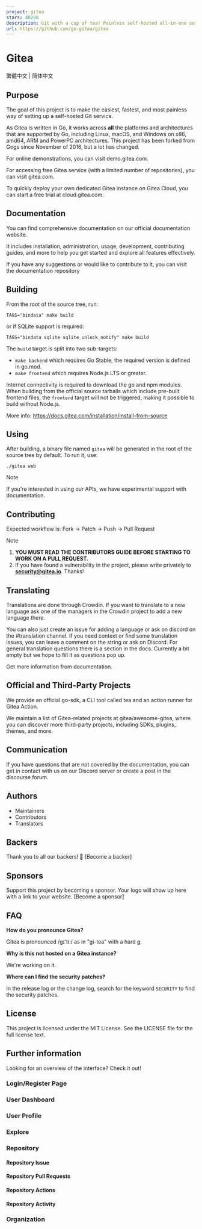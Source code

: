```yaml
---
project: gitea
stars: 48290
description: Git with a cup of tea! Painless self-hosted all-in-one software development service, including Git hosting, code review, team collaboration, package registry and CI/CD
url: https://github.com/go-gitea/gitea
---
```


Gitea
=====

繁體中文 | 简体中文

Purpose
-------

The goal of this project is to make the easiest, fastest, and most painless way of setting up a self-hosted Git service.

As Gitea is written in Go, it works across **all** the platforms and architectures that are supported by Go, including Linux, macOS, and Windows on x86, amd64, ARM and PowerPC architectures. This project has been forked from Gogs since November of 2016, but a lot has changed.

For online demonstrations, you can visit demo.gitea.com.

For accessing free Gitea service (with a limited number of repositories), you can visit gitea.com.

To quickly deploy your own dedicated Gitea instance on Gitea Cloud, you can start a free trial at cloud.gitea.com.

Documentation
-------------

You can find comprehensive documentation on our official documentation website.

It includes installation, administration, usage, development, contributing guides, and more to help you get started and explore all features effectively.

If you have any suggestions or would like to contribute to it, you can visit the documentation repository

Building
--------

From the root of the source tree, run:

```
TAGS="bindata" make build
```

or if SQLite support is required:

```
TAGS="bindata sqlite sqlite_unlock_notify" make build
```

The `build` target is split into two sub-targets:

-   `make backend` which requires Go Stable, the required version is defined in go.mod.
-   `make frontend` which requires Node.js LTS or greater.

Internet connectivity is required to download the go and npm modules. When building from the official source tarballs which include pre-built frontend files, the `frontend` target will not be triggered, making it possible to build without Node.js.

More info: https://docs.gitea.com/installation/install-from-source

Using
-----

After building, a binary file named `gitea` will be generated in the root of the source tree by default. To run it, use:

```
./gitea web
```

Note

If you're interested in using our APIs, we have experimental support with documentation.

Contributing
------------

Expected workflow is: Fork -> Patch -> Push -> Pull Request

Note

1.  **YOU MUST READ THE CONTRIBUTORS GUIDE BEFORE STARTING TO WORK ON A PULL REQUEST.**
2.  If you have found a vulnerability in the project, please write privately to **security@gitea.io**. Thanks!

Translating
-----------

Translations are done through Crowdin. If you want to translate to a new language ask one of the managers in the Crowdin project to add a new language there.

You can also just create an issue for adding a language or ask on discord on the #translation channel. If you need context or find some translation issues, you can leave a comment on the string or ask on Discord. For general translation questions there is a section in the docs. Currently a bit empty but we hope to fill it as questions pop up.

Get more information from documentation.

Official and Third-Party Projects
---------------------------------

We provide an official go-sdk, a CLI tool called tea and an action runner for Gitea Action.

We maintain a list of Gitea-related projects at gitea/awesome-gitea, where you can discover more third-party projects, including SDKs, plugins, themes, and more.

Communication
-------------

If you have questions that are not covered by the documentation, you can get in contact with us on our Discord server or create a post in the discourse forum.

Authors
-------

-   Maintainers
-   Contributors
-   Translators

Backers
-------

Thank you to all our backers! 🙏 \[Become a backer\]

Sponsors
--------

Support this project by becoming a sponsor. Your logo will show up here with a link to your website. \[Become a sponsor\]

FAQ
---

**How do you pronounce Gitea?**

Gitea is pronounced /ɡɪ’ti:/ as in "gi-tea" with a hard g.

**Why is this not hosted on a Gitea instance?**

We're working on it.

**Where can I find the security patches?**

In the release log or the change log, search for the keyword `SECURITY` to find the security patches.

License
-------

This project is licensed under the MIT License. See the LICENSE file for the full license text.

Further information
-------------------

Looking for an overview of the interface? Check it out!

### Login/Register Page

### User Dashboard

### User Profile

### Explore

### Repository

#### Repository Issue

#### Repository Pull Requests

#### Repository Actions

#### Repository Activity

### Organization
